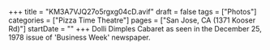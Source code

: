+++
title = "KM3A7VJQ27o5rgxg04cD.avif"
draft = false
tags = ["Photos"]
categories = ["Pizza Time Theatre"]
pages = ["San Jose, CA (1371 Kooser Rd)"]
startDate = ""
+++
Dolli Dimples Cabaret as seen in the December 25, 1978 issue of 'Business Week' newspaper.
